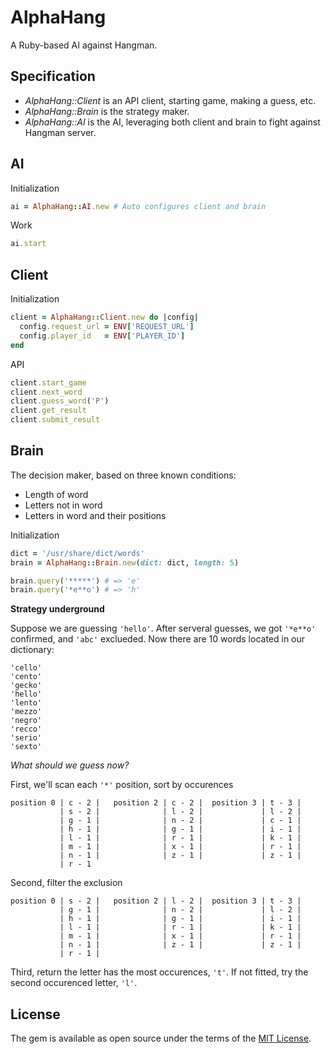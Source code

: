 # AlphaHang

A Ruby-based AI against Hangman.

## Specification

+ *AlphaHang::Client* is an API client, starting game, making a guess, etc.
+ *AlphaHang::Brain* is the strategy maker.
+ *AlphaHang::AI* is the AI, leveraging both client and brain to fight against Hangman server.

## AI

Initialization

```ruby
ai = AlphaHang::AI.new # Auto configures client and brain
```

Work

```ruby
ai.start
```

## Client

Initialization

```ruby
client = AlphaHang::Client.new do |config|
  config.request_url = ENV['REQUEST_URL']
  config.player_id   = ENV['PLAYER_ID']
end
```

API

```ruby
client.start_game
client.next_word
client.guess_word('P')
client.get_result
client.submit_result
```

## Brain

The decision maker, based on three known conditions:

+ Length of word
+ Letters not in word
+ Letters in word and their positions

Initialization

```ruby
dict = '/usr/share/dict/words'
brain = AlphaHang::Brain.new(dict: dict, length: 5)

brain.query('*****') # => 'e'
brain.query('*e**o') # => 'h'
```

**Strategy underground**

Suppose we are guessing `'hello'`. After serveral guesses, we got `'*e**o'` confirmed, and `'abc'` exclueded. Now there are 10 words located in our dictionary:

```
'cello'
'cento'
'gecko'
'hello'
'lento'
'mezzo'
'negro'
'recco'
'serio'
'sexto'
```

*What should we guess now?*

First, we'll scan each `'*'` position, sort by occurences

```
position 0 | c - 2 |   position 2 | c - 2 |  position 3 | t - 3 |
           | s - 2 |              | l - 2 |             | l - 2 |
           | g - 1 |              | n - 2 |             | c - 1 |
           | h - 1 |              | g - 1 |             | i - 1 |
           | l - 1 |              | r - 1 |             | k - 1 |
           | m - 1 |              | x - 1 |             | r - 1 |
           | n - 1 |              | z - 1 |             | z - 1 |
           | r - 1
```

Second, filter the exclusion

```
position 0 | s - 2 |   position 2 | l - 2 |  position 3 | t - 3 |
           | g - 1 |              | n - 2 |             | l - 2 |
           | h - 1 |              | g - 1 |             | i - 1 |
           | l - 1 |              | r - 1 |             | k - 1 |
           | m - 1 |              | x - 1 |             | r - 1 |
           | n - 1 |              | z - 1 |             | z - 1 |
           | r - 1 |
```

Third, return the letter has the most occurences, `'t'`. If not fitted, try the second occurenced letter, `'l'`.

## License

The gem is available as open source under the terms of the [MIT License](http://opensource.org/licenses/MIT).

